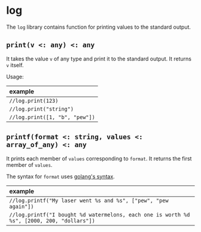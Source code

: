 # log

The `log` library contains function for printing values to the
standard output.

## `print(v <: any) <: any`

It takes the value `v` of any type and print it to the standard
output. It returns `v` itself.

Usage:

| example |
|:-|
| `//log.print(123)` |
| `//log.print("string")` |
| `//log.print([1, "b", "pew"])` |

## `printf(format <: string, values <: array_of_any) <: any`

It prints each member of `values` corresponding to `format`. It
returns the first member of `values`.

The syntax for `format` uses [golang's syntax](https://pkg.go.dev/fmt?tab=doc#hdr-Printing).

| example |
|:-|
| `//log.printf("My laser went %s and %s", ["pew", "pew again"])` |
| `//log.printf("I bought %d watermelons, each one is worth %d %s", [2000, 200, "dollars"])` |
